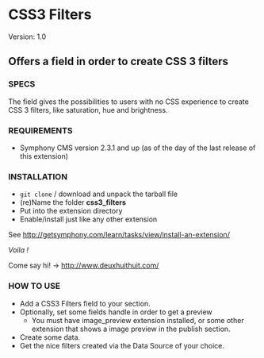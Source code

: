 # CSS3 Filters #

Version: 1.0

## Offers a field in order to create CSS 3 filters ##

### SPECS ###

The field gives the possibilities to users with no CSS experience to create
CSS 3 filters, like saturation, hue and brightness.

### REQUIREMENTS ###

- Symphony CMS version 2.3.1 and up (as of the day of the last release of this extension)

### INSTALLATION ###

- `git clone` / download and unpack the tarball file
- (re)Name the folder **css3_filters**
- Put into the extension directory
- Enable/install just like any other extension

See <http://getsymphony.com/learn/tasks/view/install-an-extension/>

*Voila !*

Come say hi! -> <http://www.deuxhuithuit.com/>

### HOW TO USE ###

- Add a CSS3 Filters field to your section.
- Optionally, set some fields handle in order to get a preview
	- You must have image_preview extension installed, or some other
	extension that shows a image preview in the publish section.
- Create some data.
- Get the nice filters created via the Data Source of your choice.
